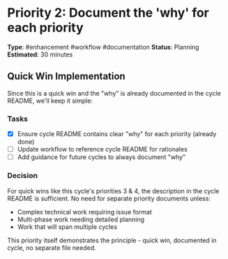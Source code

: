 # Priority 2: Document the 'why' for each priority

**Type**: #enhancement #workflow #documentation
**Status**: Planning
**Estimated**: 30 minutes

## Quick Win Implementation

Since this is a quick win and the "why" is already documented in the cycle README, we'll keep it simple:

### Tasks
- [x] Ensure cycle README contains clear "why" for each priority (already done)
- [ ] Update workflow to reference cycle README for rationales
- [ ] Add guidance for future cycles to always document "why"

### Decision
For quick wins like this cycle's priorities 3 & 4, the description in the cycle README is sufficient. No need for separate priority documents unless:
- Complex technical work requiring issue format
- Multi-phase work needing detailed planning
- Work that will span multiple cycles

This priority itself demonstrates the principle - quick win, documented in cycle, no separate file needed.
